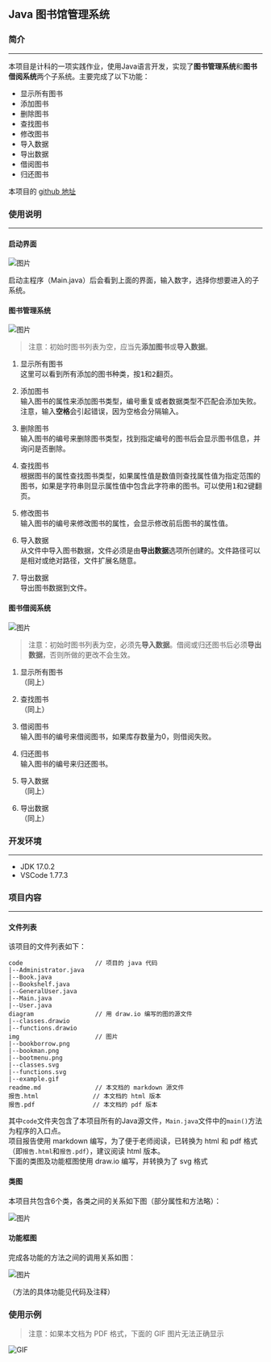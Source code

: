 ## Java 图书馆管理系统

### 简介
- - - - - - - - - - - -

本项目是计科的一项实践作业，使用Java语言开发，实现了**图书管理系统**和**图书借阅系统**两个子系统。主要完成了以下功能：

+ 显示所有图书
+ 添加图书
+ 删除图书
+ 查找图书
+ 修改图书
+ 导入数据
+ 导出数据
+ 借阅图书
+ 归还图书

本项目的 [github 地址](https://github.com/I0me0I/library-manager-java)

### 使用说明
- - - - - - - - - - - -

#### 启动界面

![图片](./img/bootmenu.png "启动界面")

启动主程序（Main.java）后会看到上面的界面，输入数字，选择你想要进入的子系统。

#### 图书管理系统

![图片](./img/bookman.png "图书管理系统")

> 注意：初始时图书列表为空，应当先**添加图书**或**导入数据**。

1. 显示所有图书  
这里可以看到所有添加的图书种类，按<kbd>1</kbd>和<kbd>2</kbd>翻页。

2. 添加图书  
输入图书的属性来添加图书类型，编号重复或者数据类型不匹配会添加失败。注意，输入**空格**会引起错误，因为空格会分隔输入。

3. 删除图书  
输入图书的编号来删除图书类型，找到指定编号的图书后会显示图书信息，并询问是否删除。

4. 查找图书  
根据图书的属性查找图书类型，如果属性值是数值则查找属性值为指定范围的图书，如果是字符串则显示属性值中包含此字符串的图书。可以使用<kbd>1</kbd>和<kbd>2</kbd>键翻页。

5. 修改图书  
输入图书的编号来修改图书的属性，会显示修改前后图书的属性值。

6. 导入数据  
从文件中导入图书数据，文件必须是由**导出数据**选项所创建的。文件路径可以是相对或绝对路径，文件扩展名随意。

7. 导出数据  
导出图书数据到文件。

#### 图书借阅系统

![图片](./img/bookborrow.png "图书借阅系统")

> 注意：初始时图书列表为空，必须先**导入数据**。借阅或归还图书后必须**导出数据**，否则所做的更改不会生效。

1. 显示所有图书  
（同上）

2. 查找图书  
（同上）

3. 借阅图书  
输入图书的编号来借阅图书，如果库存数量为0，则借阅失败。

4. 归还图书  
输入图书的编号来归还图书。

5. 导入数据  
（同上）

6. 导出数据  
（同上）

### 开发环境
- - - - - - - - - - - -

* JDK 17.0.2
* VSCode 1.77.3

### 项目内容
- - - - - - - - - - - -

#### 文件列表

该项目的文件列表如下：

    code                    // 项目的 java 代码
    |--Administrator.java
    |--Book.java
    |--Bookshelf.java
    |--GeneralUser.java
    |--Main.java
    |--User.java
    diagram                 // 用 draw.io 编写的图的源文件
    |--classes.drawio
    |--functions.drawio
    img                     // 图片
    |--bookborrow.png
    |--bookman.png
    |--bootmenu.png
    |--classes.svg
    |--functions.svg
    |--example.gif
    readme.md               // 本文档的 markdown 源文件
    报告.html               // 本文档的 html 版本
    报告.pdf                // 本文档的 pdf 版本

其中`code`文件夹包含了本项目所有的Java源文件，`Main.java`文件中的`main()`方法为程序的入口点。  
项目报告使用 markdown 编写，为了便于老师阅读，已转换为 html 和 pdf 格式（即`报告.html`和`报告.pdf`），建议阅读 html 版本。  
下面的类图及功能框图使用 draw.io 编写，并转换为了 svg 格式  

#### 类图

本项目共包含6个类，各类之间的关系如下图（部分属性和方法略）：

![图片](./img/classes.svg "项目libman的类图")

#### 功能框图

完成各功能的方法之间的调用关系如图：

![图片](./img/functions.svg "项目libman的功能框图")

（方法的具体功能见代码及注释）

### 使用示例

> 注意：如果本文档为 PDF 格式，下面的 GIF 图片无法正确显示

![GIF](./img/example.gif "项目libman的使用示例")